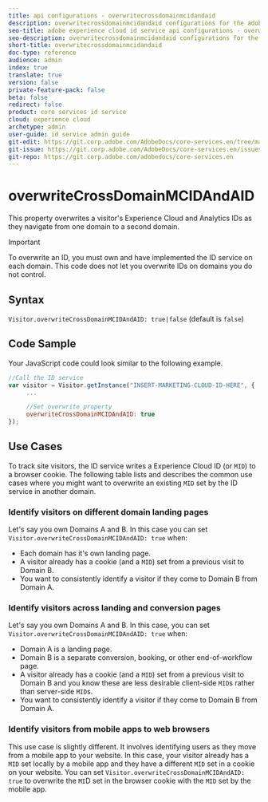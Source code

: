 ```yaml
---
title: api configurations - overwritecrossdomainmcidandaid
description: overwritecrossdomainmcidandaid configurations for the adobe experience cloud id service api
seo-title: adobe experience cloud id service api configurations - overwritecrossdomainmcidandaid
seo-description: overwritecrossdomainmcidandaid configurations for the adobe experience cloud id service api
short-title: overwritecrossdomainmcidandaid
doc-type: reference
audience: admin
index: true
translate: true
version: false
private-feature-pack: false
beta: false
redirect: false
product: core services id service
cloud: experience cloud
archetype: admin
user-guide: id service admin guide
git-edit: https://git.corp.adobe.com/AdobeDocs/core-services.en/tree/master/help/id-service/id-service-api/id-service-api-configurations/id-service-api-configurations-overwrite-visitor-id.md
git-issue: https://git.corp.adobe.com/AdobeDocs/core-services.en/issues/new
git-repo: https://git.corp.adobe.com/adobedocs/core-services.en
---
```

<!--Meta Data Values

**Required Meta for search optimization and page data**

title: free text string

description: free text string

seo-title: free text string

seo-description: free text string

**Optional Meta for extended capabilities**

audience:
all (default), admin, developer, end-user
 
index: true (default), false
 
translate:
true (default), false
 
doc-type:
reference (default), tutorials

version:
false (default), Classic, Standard, 6.5, 6.4, 6.3, 6.2
 
private-feature-pack:
false (default), true
 
beta:
false (default), true
 
redirect:
false (default), pathname
-->

# overwriteCrossDomainMCIDAndAID

This property overwrites a visitor's Experience Cloud and Analytics IDs as they navigate from one domain to a second domain. 

>[!IMPORTANT]
>To overwrite an ID, you must own and have implemented the ID service on each domain. This code does not let you overwrite IDs on domains you do not control.

## Syntax
`Visitor.overwriteCrossDomainMCIDAndAID: true|false` \(default is `false`\)

## Code Sample

Your JavaScript code could look similar to the following example.

```javascript
//Call the ID service
var visitor = Visitor.getInstance("INSERT-MARKETING-CLOUD-ID-HERE", {
     ...

     //Set overwrite property
     overwriteCrossDomainMCIDAndAID: true
});
```

## Use Cases

To track site visitors, the ID service writes a Experience Cloud ID \(or `MID`\) to a browser cookie. The following table lists and describes the common use cases where you might want to overwrite an existing `MID` set by the ID service in another domain.

### Identify visitors on different domain landing pages 
Let's say you own Domains A and B. In this case you can set `Visitor.overwriteCrossDomainMCIDAndAID: true` when:

+ Each domain has it's own landing page.
+ A visitor already has a cookie \(and a `MID`\) set from a previous visit to Domain B.
+ You want to consistently identify a visitor if they come to Domain B from Domain A.

### Identify visitors across landing and conversion pages
Let's say you own Domains A and B. In this case, you can set `Visitor.overwriteCrossDomainMCIDAndAID: true` when:
+ Domain A is a landing page.
+ Domain B is a separate conversion, booking, or other end-of-workflow page.
+ A visitor already has a cookie \(and a `MID`\) set from a previous visit to Domain B and you know these are less desirable client-side `MID`s rather than server-side `MID`s.
+ You want to consistently identify a visitor if they come to Domain B from Domain A.

### Identify visitors from mobile apps to web browsers
This use case is slightly different. It involves identifying users as they move from a mobile app to your website. In this case, your visitor already has a `MID` set locally by a mobile app and they have a different `MID` set in a cookie on your website.
You can set `Visitor.overwriteCrossDomainMCIDAndAID: true` to overwrite the `MI`D set in the browser cookie with the `MID` set by the mobile app.